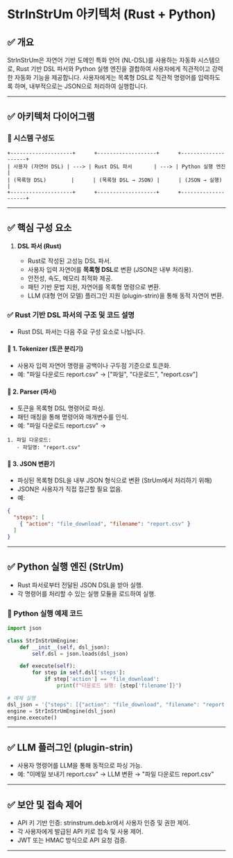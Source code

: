 # StrInStrUm 아키텍처 (Rust + Python)

## ✅ 개요

StrInStrUm은 자연어 기반 도메인 특화 언어 (NL-DSL)를 사용하는 자동화 시스템으로, Rust 기반 DSL 파서와 Python 실행 엔진을 결합하여 사용자에게 직관적이고 강력한 자동화 기능을 제공합니다. 사용자에게는 목록형 DSL로 직관적 명령어를 입력하도록 하며, 내부적으로는 JSON으로 처리하여 실행합니다.

---

## ✅ 아키텍처 다이어그램

### 📌 시스템 구성도

```
+--------------------+      +-------------------+      +--------------------+
| 사용자 (자연어 DSL) | ---> | Rust DSL 파서       | ---> | Python 실행 엔진    |
| (목록형 DSL)        |      | (목록형 DSL → JSON) |      | (JSON → 실행)       |
+--------------------+      +-------------------+      +--------------------+
```

---

## ✅ 핵심 구성 요소

1. **DSL 파서 (Rust)**

   * Rust로 작성된 고성능 DSL 파서.
   * 사용자 입력 자연어를 **목록형 DSL**로 변환 (JSON은 내부 처리용).
   * 안전성, 속도, 메모리 최적화 제공.
   * 패턴 기반 문법 지원, 자연어를 목록형 명령으로 변환.
   * LLM (대형 언어 모델) 플러그인 지원 (plugin-strin)을 통해 동적 자연어 변환.

### ✅ Rust 기반 DSL 파서의 구조 및 코드 설명

* Rust DSL 파서는 다음 주요 구성 요소로 나뉩니다.

#### 📌 1. Tokenizer (토큰 분리기)

* 사용자 입력 자연어 명령을 공백이나 구두점 기준으로 토큰화.
* 예: "파일 다운로드 report.csv" → \["파일", "다운로드", "report.csv"]

#### 📌 2. Parser (파서)

* 토큰을 목록형 DSL 명령어로 파싱.
* 패턴 매칭을 통해 명령어와 매개변수를 인식.
* 예: "파일 다운로드 report.csv" →

```plaintext
1. 파일 다운로드:
   - 파일명: "report.csv"
```

#### 📌 3. JSON 변환기

* 파싱된 목록형 DSL을 내부 JSON 형식으로 변환 (StrUm에서 처리하기 위해)
* JSON은 사용자가 직접 접근할 필요 없음.
* 예:

```json
{
  "steps": [
    { "action": "file_download", "filename": "report.csv" }
  ]
}
```

---

## ✅ Python 실행 엔진 (StrUm)

* Rust 파서로부터 전달된 JSON DSL을 받아 실행.
* 각 명령어를 처리할 수 있는 실행 모듈을 로드하여 실행.

### 📌 Python 실행 예제 코드

```python
import json

class StrInStrUmEngine:
    def __init__(self, dsl_json):
        self.dsl = json.loads(dsl_json)

    def execute(self):
        for step in self.dsl['steps']:
            if step['action'] == 'file_download':
                print(f"다운로드 실행: {step['filename']}")

# 예제 실행
dsl_json = '{"steps": [{"action": "file_download", "filename": "report.csv"}]}'
engine = StrInStrUmEngine(dsl_json)
engine.execute()
```

---

## ✅ LLM 플러그인 (plugin-strin)

* 사용자 명령어를 LLM을 통해 동적으로 파싱 가능.
* 예: "이메일 보내기 report.csv" → LLM 변환 → "파일 다운로드 report.csv"

---

## ✅ 보안 및 접속 제어

* API 키 기반 인증: strinstrum.deb.kr에서 사용자 인증 및 권한 제어.
* 각 사용자에게 발급된 API 키로 접속 및 사용 제어.
* JWT 또는 HMAC 방식으로 API 요청 검증.

---
